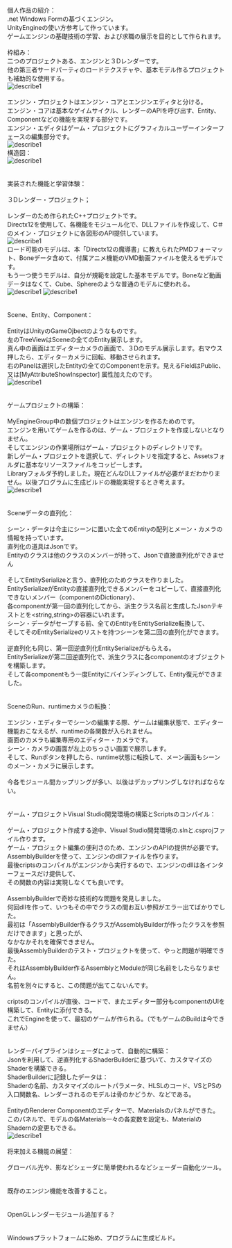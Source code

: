 個人作品の紹介：<br>
.net Windows Formの基づくエンジン。<br>
UnityEngineの使い方参考して作っています。<br>
ゲームエンジンの基礎技術の学習、および求職の展示を目的として作られます。<br>
<br>
枠組み：<br>
二つのプロジェクトある、エンジンと３Dレンダーです。<br>
他の第三者サードパーティのロードテクスチャや、基本モデル作るプロジェクトも補助的な使用する。<br>
![describe1](https://github.com/ckfckf0730/MyEngineGroup/blob/main/ReadMe/frame.jpg)<br>
<br>
エンジン・プロジェクトはエンジン・コアとエンジンエディタと分ける。<br>
エンジン・コアは基本なゲイムサイクル、レンダーのAPIを呼び出す、Entity、Componentなどの機能を実現する部分です。<br>
エンジン・エディタはゲーム・プロジェクトにグラフィカルユーザーインターフェースの編集部分です。<br>
![describe1](https://github.com/ckfckf0730/MyEngineGroup/blob/main/ReadMe/editor.jpg)<br>
構造図：<br>
![describe1](https://github.com/ckfckf0730/MyEngineGroup/blob/main/ReadMe/StructureChart.jpg)<br>
<br>
<br>
実装された機能と学習体験：<br>
<br>
３Dレンダー・プロジェクト；<br>
<br>
レンダーのため作られたC++プロジェクトです。<br>
Directx12を使用して、各機能をモジュール化で、DLLファイルを作成して、C＃のメイン・プロジェクトに各図形のAPI提供しています。<br>
![describe1](https://github.com/ckfckf0730/MyEngineGroup/blob/main/ReadMe/d3dapi.jpg)<br>
ロード可能のモデルは、本「Directx12の魔導書」に教えられたPMDフォーマット、Boneデータ含めて、付属アニメ機能のVMD動画ファイルを使えるモデルです。<br>
もう一つ使うモデルは、自分が規範を設定した基本モデルです。Boneなど動画データはなくて、Cube、Sphereのような普通のモデルに使われる。<br>
![describe1](https://github.com/ckfckf0730/MyEngineGroup/blob/main/ReadMe/vd1.jpg) ![describe1](https://github.com/ckfckf0730/MyEngineGroup/blob/main/ReadMe/vd2.jpg)<br>
<br>
<br>
Scene、Entity、Component：<br>
<br>
EntityはUnityのGameOjbectのようなものです。<br>
左のTreeViewはSceneの全てのEntity展示します。<br>
真ん中の画面はエディターカメラの画面で、３Dのモデル展示します。右マウス押したら、エディターカメラに回転、移動させられます。<br>
右のPanelは選択したEntityの全てのComponentを示す。見えるFieldはPublic、又は[MyAttributeShowInspector] 属性加えたのです。<br>
![describe1](https://github.com/ckfckf0730/MyEngineGroup/blob/main/ReadMe/EntityAndComponent.jpg)<br>
<br>
<br>
ゲームプロジェクトの構築：<br>
<br>
MyEngineGroup中の数個プロジェクトはエンジンを作るためのです。<br>
エンジンを用いてゲームを作るのは、ゲーム・プロジェクトを作成しないとなりません。<br>
そしてエンジンの作業場所はゲーム・プロジェクトのディレクトリです。<br>
新しゲーム・プロジェクトを選択して、ディレクトリを指定すると、Assetsフォルダに基本なリソースファイルをコッピーします。<br>
Libraryフォルダ予約しました。現在どんなDLLファイルが必要がまだわかりません。以後プログラムに生成ビルドの機能実現するとき考えます。<br>
![describe1](https://github.com/ckfckf0730/MyEngineGroup/blob/main/ReadMe/selectProject.jpg)<br>
<br>
<br>
Sceneデータの直列化：<br>
<br>
シーン・データは今主にシーンに置いた全てのEntityの配列とメーン・カメラの情報を持っています。<br>
直列化の道具はJsonです。<br>
Entityのクラスは他のクラスのメンバーが持って、Jsonで直接直列化ができません<br>
<br>
そしてEntitySerializeと言う、直列化のためクラスを作りました。<br>
EntitySerializeがEntityの直接直列化できるメンバーをコピーして、直接直列化できないメンバー（componentのDictionary）、<br>
各componentが第一回の直列化してから、派生クラス名前と生成したJsonテキストとを<string,string>の容器にいれます。<br>
シーン・データがセーブする前、全てのEntityをEntitySerialize転換して、<br>
そしてそのEntitySerializeのリストを持つシーンを第二回の直列化ができます。<br>
<br>
逆直列化も同じ、第一回逆直列化EntitySerializeがもらえる。<br>
EntitySerializeが第二回逆直列化で、派生クラスに各componentのオブジェクトを構築します。<br>
そして各componentもう一度Entityにバインディングして、Entity復元ができました。<br>
<br>
<br>
SceneのRun、runtimeカメラの転換：<br>
<br>
エンジン・エディターでシーンの編集する際、ゲームは編集状態で、エディター機能おこなえるが、runtimeの各関数が入られません。<br>
画面のカメラも編集専用のエディター・カメラです。<br>
シーン・カメラの画面が左上のちっさい画面で展示します。<br>
そして、Runボタンを押したら、runtime状態に転換して、メーン画面もシーンのメーン・カメラに展示します。<br>
<br>
今各モジュール間カップリングが多い、以後はデカップリングしなければならない。<br>
<br>
<br>
ゲーム・プロジェクトVisual Studio開発環境の構築とScriptsのコンパイル：<br>
<br>
ゲーム・プロジェクト作成する途中、Visual Studio開発環境の.slnと.csprojファイル作ります。<br>
ゲーム・プロジェクト編集の便利さのため、エンジンのAPIの提供が必要です。<br>
AssemblyBuilderを使って、エンジンのdllファイルを作ります。<br>
最後criptsのコンパイルがエンジンから実行するので、エンジンのdllは各インターフェースだけ提供して、<br>
その関数の内容は実現しなくても良いです。<br>
<br>
AssemblyBuilderで奇妙な技術的な問題を発見しました。<br>
何回dllを作って、いつもその中でクラスの間お互い参照がエラー出てばかりでした。<br>
最初は「AssemblyBuilder作るクラスがAssemblyBuilderが作ったクラスを参照だけできます」と思ったが、<br>
なかなかそれを確保できません。<br>
最後AssemblyBuilderのテスト・プロジェクトを使って、やっと問題が明確できた。<br>
それはAssemblyBuilder作るAssemblyとModuleが同じ名前をしたらなりません。<br>
名前を別々にすると、この問題が出てこないんです。<br>
<br>
criptsのコンパイルが直後、コードで、またエディター部分もcomponentのUIを構築して、Entityに添付できる。<br>
これでEngineを使って、最初のゲームが作られる。（でもゲームのBuildは今できません）<br>
<br>
<br>
レンダーパイプラインはシェーダによって、自動的に構築：<br>
Jsonを利用して、逆直列化するShaderBuilderに基づいて、カスタマイズのShaderを構築できる。<br>
ShaderBuilderに記録したデータは：<br>
Shaderの名前、カスタマイズのルートパラメータ、HLSLのコード、VSとPSの入口関数名、レンダーされるのモデルは骨のかどうか、などである。<br>
<br>
EntityのRenderer Componentのエディターで、Materialsのパネルができた。<br>
このパネルで、モデルの各Materials一々の各変数を設定も、MaterialのShadernの変更もできる。<br>
![describe1](https://github.com/ckfckf0730/MyEngineGroup/blob/main/ReadMe/selectProject.jpg)<br>
<br>
将来加える機能の展望：<br>
<br>
グローバル光や、影などシェーダに簡単使われるなどシェーダー自動化ツール。<br>
<br>
<br>
既存のエンジン機能を改善すること。<br>
<br>
<br>
OpenGLレンダーモジュール追加する？<br>
<br>
<br>
Windowsプラットフォームに始め、プログラムに生成ビルド。<br>